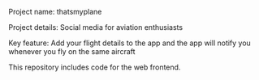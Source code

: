 Project name: thatsmyplane

Project details: Social media for aviation enthusiasts

Key feature: Add your flight details to the app and the app will notify you whenever you fly on the same aircraft

This repository includes code for the web frontend.
